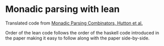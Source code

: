 # Monadic parsing with lean

Translated code from [Monadic Parsing Combinators, Hutton et al.](https://www.cs.nott.ac.uk/~pszgmh/monparsing.pdf)  

Order of the lean code follows the order of the haskell code introduced in the paper making it easy to follow along with the paper side-by-side.